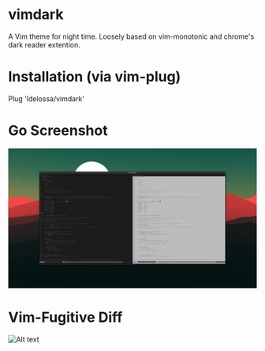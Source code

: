 # vimdark
A Vim theme for night time. Loosely based on vim-monotonic and chrome's dark reader extention. 

# Installation (via vim-plug)
Plug 'ldelossa/vimdark'

# Go Screenshot
![Alt text](./screenshots/go.png?raw=true "go code")

# Vim-Fugitive Diff
![Alt text](./screenshots/vim-diff.png?raw=true "vim diff")


